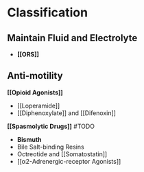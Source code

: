 # Classification
## Maintain Fluid and Electrolyte
- **[[ORS]]**

## Anti-motility
**[[Opioid Agonists]]**
- [[Loperamide]]
- [[Diphenoxylate]] and [[Difenoxin]]

**[[Spasmolytic Drugs]]**
#TODO 

- **Bismuth**
- Bile Salt-binding Resins
- Octreotide and [[Somatostatin]]
- [[α2-Adrenergic-receptor Agonists]]